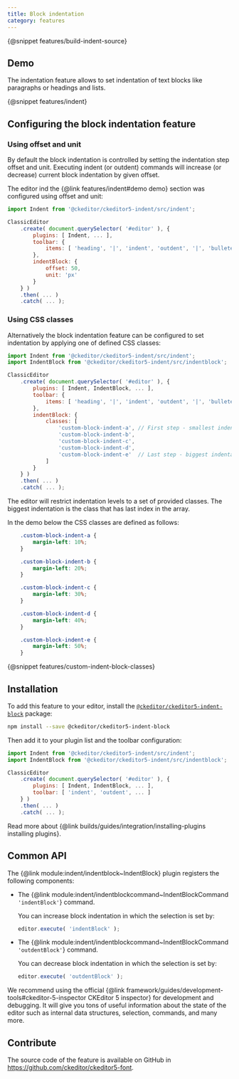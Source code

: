 ```yaml
---
title: Block indentation
category: features
---
```


{@snippet features/build-indent-source}

## Demo

The indentation feature allows to set indentation of text blocks like paragraphs or headings and lists.

{@snippet features/indent}

## Configuring the block indentation feature

### Using offset and unit

By default the block indentation is controlled by setting the indentation step offset and unit. Executing indent (or outdent) commands will increase (or decrease) current block indentation by given offset.

The editor ind the {@link features/indent#demo demo} section was configured using offset and unit:

```js
import Indent from '@ckeditor/ckeditor5-indent/src/indent';

ClassicEditor
	.create( document.querySelector( '#editor' ), {
		plugins: [ Indent, ... ],
		toolbar: {
			items: [ 'heading', '|', 'indent', 'outdent', '|', 'bulletedList', 'numberedList', '|', 'undo', 'redo' ]
		},
		indentBlock: {
			offset: 50,
			unit: 'px'
		}
	} )
	.then( ... )
	.catch( ... );
```

### Using CSS classes

Alternatively the block indentation feature can be configured to set indentation by applying one of defined CSS classes:

```js
import Indent from '@ckeditor/ckeditor5-indent/src/indent';
import IndentBlock from '@ckeditor/ckeditor5-indent/src/indentblock';

ClassicEditor
	.create( document.querySelector( '#editor' ), {
		plugins: [ Indent, IndentBlock, ... ],
		toolbar: {
			items: [ 'heading', '|', 'indent', 'outdent', '|', 'bulletedList', 'numberedList', '|', 'undo', 'redo' ]
		},
		indentBlock: {
			classes: [
				'custom-block-indent-a', // First step - smallest indentation.
				'custom-block-indent-b',
				'custom-block-indent-c',
				'custom-block-indent-d',
				'custom-block-indent-e'  // Last step - biggest indentation.
			]
		}
	} )
	.then( ... )
	.catch( ... );
```

The editor will restrict indentation levels to a set of provided classes. The biggest indentation is the class that has last index in the array.

In the demo below the CSS classes are defined as follows:

```css
	.custom-block-indent-a {
		margin-left: 10%;
	}

	.custom-block-indent-b {
		margin-left: 20%;
	}

	.custom-block-indent-c {
		margin-left: 30%;
	}

	.custom-block-indent-d {
		margin-left: 40%;
	}

	.custom-block-indent-e {
		margin-left: 50%;
	}
```

{@snippet features/custom-indent-block-classes}

## Installation

To add this feature to your editor, install the [`@ckeditor/ckeditor5-indent-block`](https://www.npmjs.com/package/@ckeditor/ckeditor5-indent-block) package:

```bash
npm install --save @ckeditor/ckeditor5-indent-block
```

Then add it to your plugin list and the toolbar configuration:

```js
import Indent from '@ckeditor/ckeditor5-indent/src/indent';
import IndentBlock from '@ckeditor/ckeditor5-indent/src/indentblock';

ClassicEditor
	.create( document.querySelector( '#editor' ), {
		plugins: [ Indent, IndentBlock, ... ],
		toolbar: [ 'indent', 'outdent', ... ]
	} )
	.then( ... )
	.catch( ... );
```

<info-box info>
	Read more about {@link builds/guides/integration/installing-plugins installing plugins}.
</info-box>

## Common API

The {@link module:indent/indentblock~IndentBlock} plugin registers the following components:

* The {@link module:indent/indentblockcommand~IndentBlockCommand `'indentBlock'`} command.

	You can increase block indentation in which the selection is set by:

	```js
	editor.execute( 'indentBlock' );
	```

* The {@link module:indent/indentblockcommand~IndentBlockCommand `'outdentBlock'`} command.

	You can decrease block indentation in which the selection is set by:

	```js
	editor.execute( 'outdentBlock' );
	```

<info-box>
	We recommend using the official {@link framework/guides/development-tools#ckeditor-5-inspector CKEditor 5 inspector} for development and debugging. It will give you tons of useful information about the state of the editor such as internal data structures, selection, commands, and many more.
</info-box>

## Contribute

The source code of the feature is available on GitHub in https://github.com/ckeditor/ckeditor5-font.
